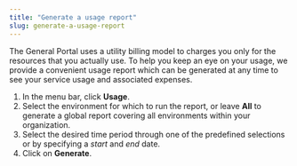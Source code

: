 ```yaml
---
title: "Generate a usage report"
slug: generate-a-usage-report
---
```



The General Portal uses a utility billing model to charges you only for the resources that you actually use. To help you keep an eye on your usage, we provide a convenient usage report which can be generated at any time to see your service usage and associated expenses.

1. In the menu bar, click **Usage**.
1. Select the environment for which to run the report, or leave **All** to generate a global report covering all environments within your organization.
1. Select the desired time period through one of the predefined selections or by specifying a *start* and *end* date.
1. Click on **Generate**.
